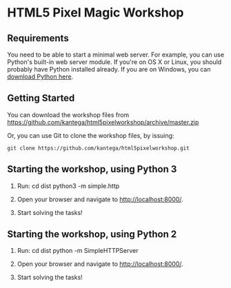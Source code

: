 # HTML5 Pixel Magic Workshop #


## Requirements ##

You need to be able to start a minimal web server. 
For example, you can use Python's built-in web server module.
If you're on OS X or Linux, you should probably have Python
installed already. If you are on Windows, you can 
[download Python here](https://www.python.org/downloads/).


## Getting Started ##

You can download the workshop files from https://github.com/kantega/html5pixelworkshop/archive/master.zip

Or, you can use Git to clone the workshop files, by issuing:

    git clone https://github.com/kantega/html5pixelworkshop.git


## Starting the workshop, using Python 3 ##

1. Run:
        cd dist
        python3 -m simple.http

2. Open your browser and navigate to [http://localhost:8000/](http://localhost:8000/).


3. Start solving the tasks!


## Starting the workshop, using Python 2 ##

1. Run:
        cd dist
        python -m SimpleHTTPServer

2. Open your browser and navigate to [http://localhost:8000/](http://localhost:8000/).

3. Start solving the tasks!
